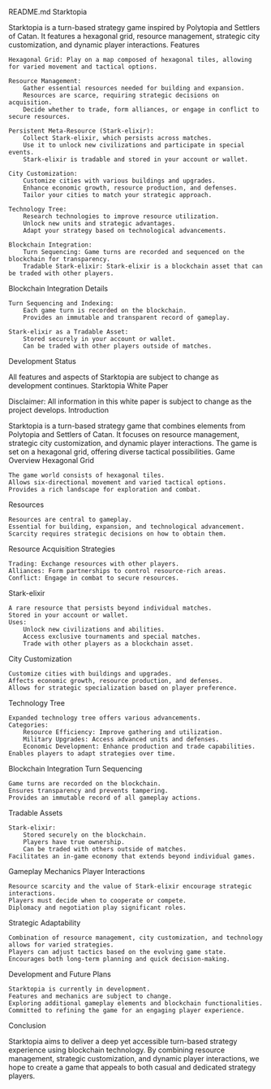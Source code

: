 README.md
Starktopia

Starktopia is a turn-based strategy game inspired by Polytopia and Settlers of Catan. It features a hexagonal grid, resource management, strategic city customization, and dynamic player interactions.
Features

    Hexagonal Grid: Play on a map composed of hexagonal tiles, allowing for varied movement and tactical options.

    Resource Management:
        Gather essential resources needed for building and expansion.
        Resources are scarce, requiring strategic decisions on acquisition.
        Decide whether to trade, form alliances, or engage in conflict to secure resources.

    Persistent Meta-Resource (Stark-elixir):
        Collect Stark-elixir, which persists across matches.
        Use it to unlock new civilizations and participate in special events.
        Stark-elixir is tradable and stored in your account or wallet.

    City Customization:
        Customize cities with various buildings and upgrades.
        Enhance economic growth, resource production, and defenses.
        Tailor your cities to match your strategic approach.

    Technology Tree:
        Research technologies to improve resource utilization.
        Unlock new units and strategic advantages.
        Adapt your strategy based on technological advancements.

    Blockchain Integration:
        Turn Sequencing: Game turns are recorded and sequenced on the blockchain for transparency.
        Tradable Stark-elixir: Stark-elixir is a blockchain asset that can be traded with other players.

Blockchain Integration Details

    Turn Sequencing and Indexing:
        Each game turn is recorded on the blockchain.
        Provides an immutable and transparent record of gameplay.

    Stark-elixir as a Tradable Asset:
        Stored securely in your account or wallet.
        Can be traded with other players outside of matches.

Development Status

All features and aspects of Starktopia are subject to change as development continues.
Starktopia White Paper

Disclaimer: All information in this white paper is subject to change as the project develops.
Introduction

Starktopia is a turn-based strategy game that combines elements from Polytopia and Settlers of Catan. It focuses on resource management, strategic city customization, and dynamic player interactions. The game is set on a hexagonal grid, offering diverse tactical possibilities.
Game Overview
Hexagonal Grid

    The game world consists of hexagonal tiles.
    Allows six-directional movement and varied tactical options.
    Provides a rich landscape for exploration and combat.

Resources

    Resources are central to gameplay.
    Essential for building, expansion, and technological advancement.
    Scarcity requires strategic decisions on how to obtain them.

Resource Acquisition Strategies

    Trading: Exchange resources with other players.
    Alliances: Form partnerships to control resource-rich areas.
    Conflict: Engage in combat to secure resources.

Stark-elixir

    A rare resource that persists beyond individual matches.
    Stored in your account or wallet.
    Uses:
        Unlock new civilizations and abilities.
        Access exclusive tournaments and special matches.
        Trade with other players as a blockchain asset.

City Customization

    Customize cities with buildings and upgrades.
    Affects economic growth, resource production, and defenses.
    Allows for strategic specialization based on player preference.

Technology Tree

    Expanded technology tree offers various advancements.
    Categories:
        Resource Efficiency: Improve gathering and utilization.
        Military Upgrades: Access advanced units and defenses.
        Economic Development: Enhance production and trade capabilities.
    Enables players to adapt strategies over time.

Blockchain Integration
Turn Sequencing

    Game turns are recorded on the blockchain.
    Ensures transparency and prevents tampering.
    Provides an immutable record of all gameplay actions.

Tradable Assets

    Stark-elixir:
        Stored securely on the blockchain.
        Players have true ownership.
        Can be traded with others outside of matches.
    Facilitates an in-game economy that extends beyond individual games.

Gameplay Mechanics
Player Interactions

    Resource scarcity and the value of Stark-elixir encourage strategic interactions.
    Players must decide when to cooperate or compete.
    Diplomacy and negotiation play significant roles.

Strategic Adaptability

    Combination of resource management, city customization, and technology allows for varied strategies.
    Players can adjust tactics based on the evolving game state.
    Encourages both long-term planning and quick decision-making.

Development and Future Plans

    Starktopia is currently in development.
    Features and mechanics are subject to change.
    Exploring additional gameplay elements and blockchain functionalities.
    Committed to refining the game for an engaging player experience.

Conclusion

Starktopia aims to deliver a deep yet accessible turn-based strategy experience using blockchain technology. By combining resource management, strategic customization, and dynamic player interactions, we hope to create a game that appeals to both casual and dedicated strategy players.